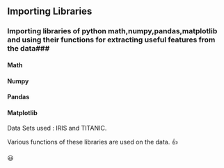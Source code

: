 ## Importing Libraries ##

### Importing libraries of python math,numpy,pandas,matplotlib and using their functions for extracting useful features from the data###

#### Math ####

#### Numpy ####

#### Pandas ####

#### Matplotlib ####

Data Sets used : IRIS and TITANIC.

Various functions of these libraries are used on the data. :+1: 

:smiley:
